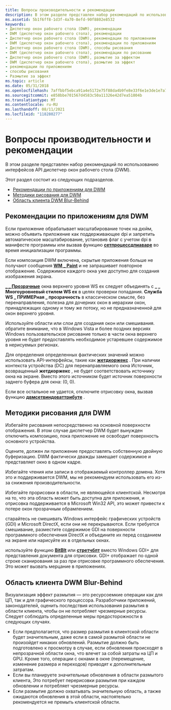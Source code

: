 ```yaml
---
title: Вопросы производительности и рекомендации
description: В этом разделе представлен набор рекомендаций по использованию интерфейсов API диспетчер окон рабочего стола (DWM).
ms.assetid: 5b1f6ff8-1d3f-4a70-8efd-90f8802e8532
keywords:
- Диспетчер окон рабочего стола (DWM), рекомендации
- DWM (диспетчер окон рабочего стола), рекомендации
- Диспетчер окон рабочего стола (DWM), рекомендации по приложениям
- DWM (диспетчер окон рабочего стола), рекомендации по приложениям
- Диспетчер окон рабочего стола (DWM), способы рисования
- DWM (диспетчер окон рабочего стола), рекомендации по рисованию
- Диспетчер окон рабочего стола (DWM), размытие за эффектом
- DWM (диспетчер окон рабочего стола), размытие за эффект
- рекомендации по приложениям
- способы рисования
- Размытие за эффект
ms.topic: article
ms.date: 05/31/2018
ms.openlocfilehash: 7affbbf5ebca91a4e5172e75f88da4b9fe8e33f6e1e3de1e7a735add816a313f
ms.sourcegitcommit: e858bbe701567d4583c50a11326e42d7ea51804b
ms.translationtype: MT
ms.contentlocale: ru-RU
ms.lasthandoff: 08/11/2021
ms.locfileid: "118280277"
---
```

# <a name="performance-considerations-and-best-practices"></a>Вопросы производительности и рекомендации

В этом разделе представлен набор рекомендаций по использованию интерфейсов API диспетчер окон рабочего стола (DWM).

Этот раздел состоит из следующих подразделов.

-   [Рекомендации по приложениям для DWM](#application-practices-for-dwm)
-   [Методики рисования для DWM](#drawing-practices-for-dwm)
-   [Область клиента DWM Blur-Behind](#dwm-blur-behind-client-region)

## <a name="application-practices-for-dwm"></a>Рекомендации по приложениям для DWM

Если приложение обрабатывает масштабирование точек на дюйм, можно объявить приложение как поддерживающее dpi и запретить автоматическое масштабирование, установив флаг с учетом dpi в манифесте программы или вызвав функцию [**сетпроцессдпиаваре**](/windows/desktop/api/winuser/nf-winuser-setprocessdpiaware) во время инициализации программы.

Если композиция DWM включена, скрытые приложения больше не получают сообщения [**WM \_ Paint**](/windows/desktop/gdi/wm-paint) и не запрашивает повторное отображение. Содержимое каждого окна уже доступно для создания изображения экрана.

[**\_ \_ Прозрачные**](/windows/desktop/api/winuser/nf-winuser-createwindowexa) окна верхнего уровня WS ex следует объединять с **\_ \_ Многоуровневый стилем WS ex** в целях проверки попадания. **Служба WS \_ ПРИМЕРная \_ прозрачность** в классическом смысле, без перенаправления, полезна для дочерних окон в иерархии окон, принадлежащих одному и тому же потоку, но не предназначенной для окон верхнего уровня.

Используйте области или слои для создания окон или смешивания. обратите внимание, что в Windows Vista и более поздних версиях Windows пользовательское рисование только в части окна верхнего уровня не будет предоставлять необходимое устаревшее содержимое в нерисуемых регионах.

Для определения определенных фактических значений можно использовать API-интерфейсы, такие как [**жетдкоржекс**](/windows/desktop/api/wingdi/nf-wingdi-getdcorgex) . При наличии контекста устройства (DC) для перенаправляемого окна Источник, возвращенный **жетдкоржекс** , не будет соответствовать источнику окна на экране. Вместо этого источником будет источник поверхности заднего буфера для окна: (0, 0).

Если все остальное не удается, отключите отрисовку окна, вызвав функцию [**двмсетвиндоваттрибуте**](/windows/desktop/api/Dwmapi/nf-dwmapi-dwmsetwindowattribute) .

## <a name="drawing-practices-for-dwm"></a>Методики рисования для DWM

Избегайте рисования непосредственно на основной поверхности отображения. В этом случае диспетчер DWM будет вынужден отключить композицию, пока приложение не освободит поверхность основного устройства.

Оцените, должен ли приложение предоставлять собственную двойную буферизацию. DWM фактически дважды замещает содержимое и представляет окно в одном кадре.

Избегайте чтения или записи в отображаемый контроллер домена. Хотя это и поддерживается DWM, мы не рекомендуем использовать его из-за снижения производительности.

Избегайте прорисовки в области, не являющейся клиентской. Несмотря на то, что эта область может быть доступна для приложения, и отрисовка поддерживается в Microsoft Win32 API, это может привести к потере окон прозрачным обрамлением.

старайтесь не смешивать Windows интерфейс графических устройств (GDI) и Microsoft DirectX, если они не перекрываются. Если требуется смешивание, разместите содержимое GDI на поверхности программного обеспечения DirectX и объедините их перед созданием на экране или нарисуйте их в отдельных окнах.

используйте функцию [**BitBlt**](/windows/desktop/api/wingdi/nf-wingdi-bitblt) или [**стретчблт**](/windows/desktop/api/wingdi/nf-wingdi-stretchblt) вместо Windows GDI+ для представления документа для отрисовки. GDI+ отображает по одной строке сканирования за раз при отрисовке программного обеспечения. Это может вызвать мерцание в приложениях.

## <a name="dwm-blur-behind-client-region"></a>Область клиента DWM Blur-Behind

Визуализация эффект размытия — это ресурсоемкие операции как для ЦП, так и для графического процессора. Разработчики приложений, законодателей, оценить последствия использования размытия в области клиента, чтобы он не потребляет чрезмерные ресурсы. Следует соблюдать определенные меры предосторожности в следующих случаях.

-   Если предполагается, что размер размытия в клиентской области будет значительным, даже если в самой размытой области не произойдет никаких обновлений. Размытие должно быть подготовлено к просмотру в случае, если обновления происходят в непрозрачной области окна, что влечет за собой затраты на ЦП и GPU. Кроме того, операции с окнами в окне (перемещение, изменение размера и переходов) приводят к дополнительным затратам.
-   Если вы планируете значительные обновления в области размытого клиента, Это потребует перерисовки размытия при каждом обновлении и потребляет чрезмерные ресурсы.
-   Если размытие должно охватывать значительную область, а также ожидаются обновления в этой области, настоятельно рекомендуется не премыть клиентской области.

 

 